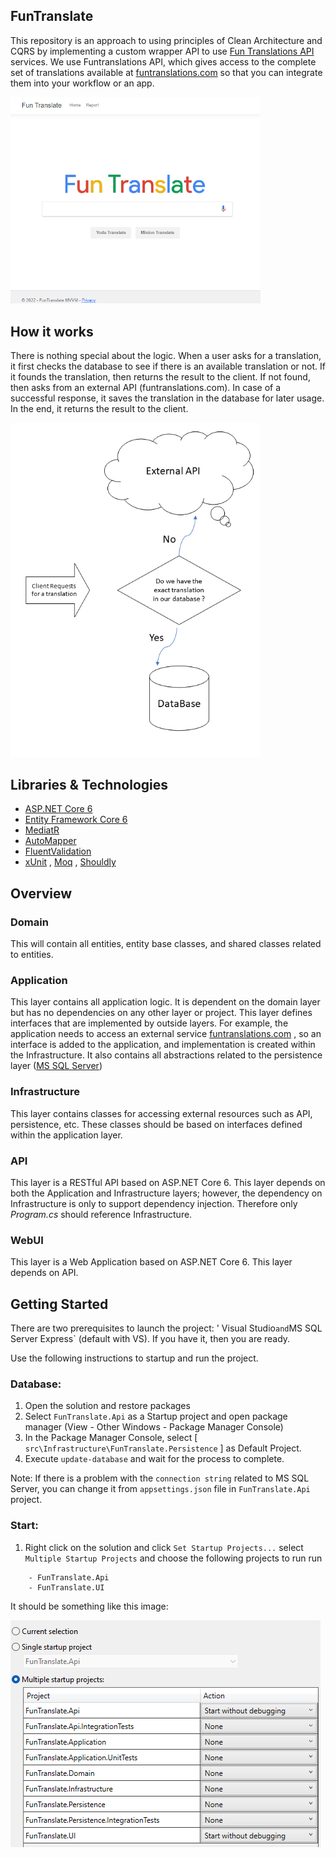 ## FunTranslate

This repository is an approach to using principles of Clean Architecture and CQRS by implementing a custom wrapper API to use [Fun Translations API](https://funtranslations.com/) services.
We use Funtranslations API, which gives access to the complete set of translations available at [funtranslations.com](https://funtranslations.com/) so that you can integrate them into your workflow or an app.

<img src="docs/funtranslate.png" width="400"/>

## How it works

There is nothing special about the logic. When a user asks for a translation, it first checks the database to see if there is an available translation or not. If it founds the translation, then returns the result to the client. If not found, then asks from an external API (funtranslations.com). In case of a successful response, it saves the translation in the database for later usage. In the end, it returns the result to the client.

<img src="docs/howitworks.png" width="400"/>

## Libraries & Technologies
- [ASP.NET Core 6](https://docs.microsoft.com/en-us/aspnet/core/introduction-to-aspnet-core?view=aspnetcore-6.0)
- [Entity Framework Core 6](https://docs.microsoft.com/en-us/ef/core/)
- [MediatR](https://github.com/jbogard/MediatR)
- [AutoMapper](https://automapper.org/)
- [FluentValidation](https://fluentvalidation.net/)
- [xUnit](https://github.com/xunit/xunit) , [Moq](https://github.com/moq) , [Shouldly](https://github.com/shouldly/shouldly)

## Overview

### Domain

This will contain all entities, entity base classes, and shared classes related to entities.

### Application

This layer contains all application logic. It is dependent on the domain layer but has no dependencies on any other layer or project. This layer defines interfaces that are implemented by outside layers. For example, the application needs to access an external service [funtranslations.com](https://funtranslations.com/) , so an interface is added to the application, and implementation is created within the Infrastructure. It also contains all abstractions related to the persistence layer ([MS SQL Server](https://www.microsoft.com/en-us/sql-server/sql-server-downloads))

### Infrastructure

This layer contains classes for accessing external resources such as API, persistence, etc. These classes should be based on interfaces defined within the application layer.

### API
This layer is a RESTful API based on ASP.NET Core 6. This layer depends on both the Application and Infrastructure layers; however, the dependency on Infrastructure is only to support dependency injection. Therefore only *Program.cs* should reference Infrastructure.

### WebUI

This layer is a Web Application based on ASP.NET Core 6. This layer depends on API.

## Getting Started

There are two prerequisites to launch the project: ' Visual Studio` and `MS SQL Server Express` (default with VS). If you have it, then you are ready.

Use the following instructions to startup and run the project.

### Database:
1. Open the solution and restore packages
2. Select `FunTranslate.Api` as a Startup project and open package manager (View - Other Windows - Package Manager Console)
3. In the Package Manager Console, select [ `src\Infrastructure\FunTranslate.Persistence` ] as Default Project.
4. Execute `update-database` and wait for the process to complete.

Note: If there is a problem with the `connection string` related to MS SQL Server, you can change it from `appsettings.json` file in `FunTranslate.Api` project.

### Start:

1. Right click on the solution and click `Set Startup Projects...` select `Multiple Startup Projects` and choose the following projects to run run
```
    - FunTranslate.Api
    - FunTranslate.UI
```

It should be something like this image:

<img src="docs/multiproject.png" />

